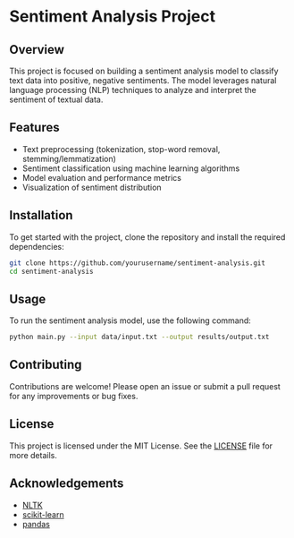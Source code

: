 # Sentiment Analysis Project

## Overview
This project is focused on building a sentiment analysis model to classify text data into positive, negative sentiments. The model leverages natural language processing (NLP) techniques to analyze and interpret the sentiment of textual data.

## Features
- Text preprocessing (tokenization, stop-word removal, stemming/lemmatization)
- Sentiment classification using machine learning algorithms
- Model evaluation and performance metrics
- Visualization of sentiment distribution

## Installation
To get started with the project, clone the repository and install the required dependencies:

```bash
git clone https://github.com/yourusername/sentiment-analysis.git
cd sentiment-analysis
```

## Usage
To run the sentiment analysis model, use the following command:

```bash
python main.py --input data/input.txt --output results/output.txt
```

## Contributing
Contributions are welcome! Please open an issue or submit a pull request for any improvements or bug fixes.

## License
This project is licensed under the MIT License. See the [LICENSE](LICENSE) file for more details.

## Acknowledgements
- [NLTK](https://www.nltk.org/)
- [scikit-learn](https://scikit-learn.org/)
- [pandas](https://pandas.pydata.org/)
